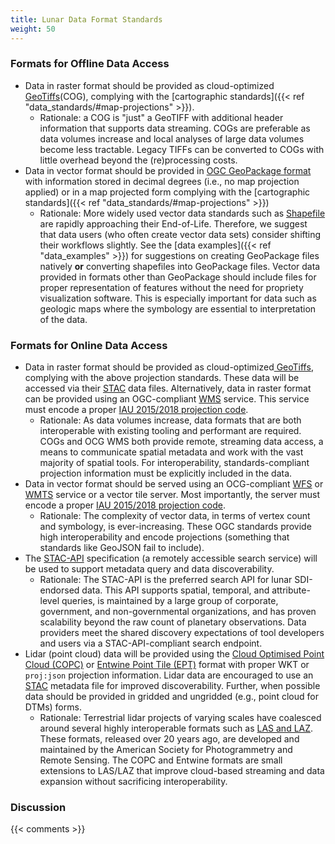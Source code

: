 ```yaml
---
title: Lunar Data Format Standards
weight: 50
---
```


### Formats for Offline Data Access
- Data in raster format should be provided as cloud-optimized[ GeoTiffs](https://www.cogeo.org)(COG), complying with the [cartographic standards]({{< ref "data_standards/#map-projections" >}}). 
  - Rationale: a COG is "just" a GeoTIFF with additional header information that supports data streaming. COGs are preferable as data volumes increase and local analyses of large data volumes become less tractable. Legacy TIFFs can be converted to COGs with little overhead beyond the (re)processing costs.
- Data in vector format should be provided in [OGC GeoPackage format](https://www.geopackage.org) with information stored in decimal degrees (i.e., no map projection applied) or in a map projected form complying with the [cartographic standards]({{< ref "data_standards/#map-projections" >}})
  - Rationale: More widely used vector data standards such as [Shapefile](http://switchfromshapefile.org) are rapidly approaching their End-of-Life. Therefore, we suggest that data users (who often create vector data sets) consider shifting their workflows slightly. See the [data examples]({{< ref "data_examples" >}}) for suggestions on creating GeoPackage files natively **or** converting shapefiles into GeoPackage files. Vector data provided in formats other than GeoPackage should include files for proper representation of features without the need for propriety visualization software. This is especially important for data such as geologic maps where the symbology are essential to interpretation of the data.


### Formats for Online Data Access
- Data in raster format should be provided as cloud-optimized[ GeoTiffs](https://www.cogeo.org), complying with the above projection standards. These data will be accessed via their [STAC](https://stacspec.org/en) data files. Alternatively, data in raster format can be provided using an OGC-compliant [WMS](https://www.ogc.org/standards/wms) service. This service must encode a proper [IAU 2015/2018 projection code](https://ui.adsabs.harvard.edu/abs/2021LPICo2549.7012H).
  - Rationale: As data volumes increase, data formats that are both interoperable with existing tooling and performant are required. COGs and OCG WMS both provide remote, streaming data access, a means to communicate spatial metadata and work with the vast majority of spatial tools. For interoperability, standards-compliant projection information must be explicitly included in the data.
- Data in vector format should be served using an OCG-compliant [WFS](https://www.ogc.org/standards/wfs) or [WMTS](https://www.ogc.org/standards/wmts) service or a vector tile server. Most importantly, the server must encode a proper [IAU 2015/2018 projection code](https://ui.adsabs.harvard.edu/abs/2021LPICo2549.7012H).
  - Rationale: The complexity of vector data, in terms of vertex count and symbology, is ever-increasing. These OGC standards provide high interoperability and encode projections (something that standards like GeoJSON fail to include).
- The [STAC-API](https://github.com/radiantearth/stac-api-spec) specification (a remotely accessible search service) will be used to support metadata query and data discoverability. 
  - Rationale: The STAC-API is the preferred search API for lunar SDI-endorsed data. This API supports spatial, temporal, and attribute-level queries, is maintained by a large group of corporate, government, and non-governmental organizations, and has proven scalability beyond the raw count of planetary observations. Data providers meet the shared discovery expectations of tool developers and users via a STAC-API-compliant search endpoint.
- Lidar (point cloud) data will be provided using the [Cloud Optimised Point Cloud (COPC)](https://copc.io) or [Entwine Point Tile (EPT)](https://entwine.io/entwine-point-tile.html) format with proper WKT or `proj:json` projection information. Lidar data are encouraged to use an [STAC](https://stacspec.org/en) metadata file for improved discoverability. Further, when possible data should be provided in gridded and ungridded (e.g., point cloud for DTMs) forms.
  - Rationale: Terrestrial lidar projects of varying scales have coalesced around several highly interoperable formats such as [LAS and LAZ](https://learn.rockrobotic.com/understanding-las-and-laz-file-formats). These formats, released over 20 years ago, are developed and maintained by the American Society for Photogrammetry and Remote Sensing. The COPC and Entwine formats are small extensions to LAS/LAZ that improve cloud-based streaming and data expansion without sacrificing interoperability.

### Discussion

{{< comments >}}